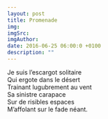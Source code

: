 ```yaml
---
layout: post
title: Promenade
img: 
imgSrc: 
imgAuthor: 
date: 2016-06-25 06:00:0 +0100
description: ""
---
```

Je suis l’escargot solitaire<br>
Qui ergote dans le désert<br>
Trainant lugubrement au vent<br>
Sa sinistre carapace<br>
Sur de risibles espaces<br>
M’affolant sur le fade néant.
